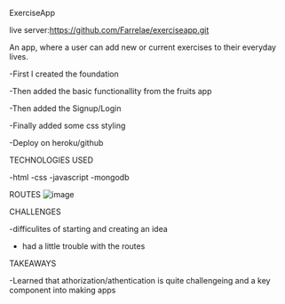 ExerciseApp

live server:https://github.com/Farrelae/exerciseapp.git

An app, where a user can add new or current exercises to their everyday lives.

-First I created the foundation

-Then added the basic functionallity from the fruits app

-Then added the Signup/Login

-Finally added some css styling

-Deploy on heroku/github


TECHNOLOGIES USED

-html
-css
-javascript
-mongodb

ROUTES
![image](https://user-images.githubusercontent.com/78036860/115477556-2e9bb700-a212-11eb-9091-02bd432f544f.png)


CHALLENGES

-difficulites of starting and creating an idea
- had a little trouble with the routes


TAKEAWAYS

-Learned that athorization/athentication is quite challengeing and a key component into making apps
